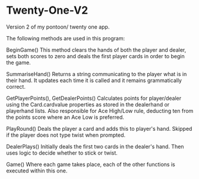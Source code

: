 # Twenty-One-V2
 Version 2 of my pontoon/ twenty one app.

 The following methods are used in this program:

 BeginGame()
 This method clears the hands of both the player and dealer, sets both scores to zero 
 and deals the first player cards in order to begin the game.

 SummariseHand()
 Returns a string communicating to the player what is in their hand. 
 It updates each time it is called and it remains grammatically correct.

 GetPlayerPoints(), GetDealerPoints()
 Calculates points for player/dealer using the Card.cardvalue properties as stored in 
 the dealerhand or playerhand lists. Also responsible for Ace High/Low rule, deducting
 ten from the points score where an Ace Low is preferred.

 PlayRound()
 Deals the player a card and adds this to player's hand. Skipped if the player does not
 type twist when prompted.

 DealerPlays()
 Initially deals the first two cards in the dealer's hand. Then uses logic to decide 
 whether to stick or twist. 

 Game()
 Where each game takes place, each of the other functions is executed within this one.
